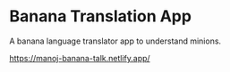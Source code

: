 # Banana Translation App

A banana language translator app to understand minions.

https://manoj-banana-talk.netlify.app/